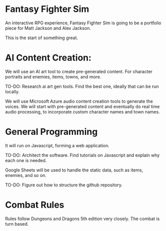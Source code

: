# Fantasy Fighter Sim
An interactive RPG experience, Fantasy Fighter Sim is going to be a portfolio piece for Matt Jackson and Alex Jackson.

This is the start of something great.


# AI Content Creation:

We will use an AI art tool to create pre-generated content. For character portraits and enemies, items, towns, and more.

TO-DO: Research ai art gen tools. Find the best one, ideally that can be run locally.

We will use Microsoft Azure audio content creation tools to generate the voices. We will start with pre-generated content and eventually do real time audio processing, to incorporate custom character names and town names.

# General Programming

It will run on Javascript, forming a web application.

TO-DO: Architect the software. Find tutorials on Javascript and explain why each one is needed.

Google Sheets will be used to handle the static data, such as items, enemies, and so on.

TO-DO: Figure out how to structure the github repository.

# Combat Rules

Rules follow Dungeons and Dragons 5th edition very closely. The combat is turn based.

